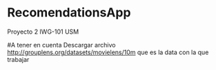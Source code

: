 # RecomendationsApp
Proyecto 2 IWG-101 USM

#A tener en cuenta
Descargar archivo http://grouplens.org/datasets/movielens/10m que es la data con la que trabajar
